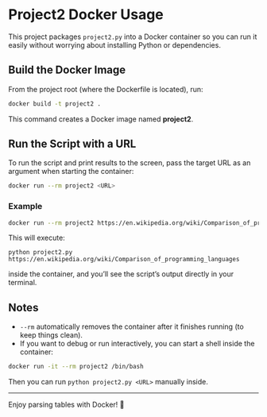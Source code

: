 # Project2 Docker Usage

This project packages `project2.py` into a Docker container so you can run it easily without worrying about installing Python or dependencies.

## Build the Docker Image

From the project root (where the Dockerfile is located), run:

```bash
docker build -t project2 .
```

This command creates a Docker image named **project2**.

## Run the Script with a URL

To run the script and print results to the screen, pass the target URL as an argument when starting the container:

```bash
docker run --rm project2 <URL>
```

### Example

```bash
docker run --rm project2 https://en.wikipedia.org/wiki/Comparison_of_programming_languages
```

This will execute:

```
python project2.py https://en.wikipedia.org/wiki/Comparison_of_programming_languages
```

inside the container, and you’ll see the script’s output directly in your terminal.

## Notes

- `--rm` automatically removes the container after it finishes running (to keep things clean).
- If you want to debug or run interactively, you can start a shell inside the container:

```bash
docker run -it --rm project2 /bin/bash
```

Then you can run `python project2.py <URL>` manually inside.

---

Enjoy parsing tables with Docker! 🚀
